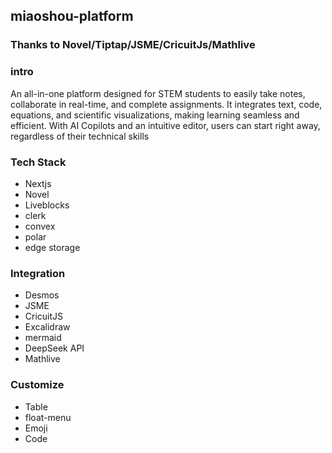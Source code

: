 ## miaoshou-platform


### Thanks to Novel/Tiptap/JSME/CricuitJs/Mathlive

### intro

An all-in-one platform designed for STEM students to easily take notes, collaborate in real-time, and complete assignments. It integrates text, code, equations, and scientific visualizations, making learning seamless and efficient. With AI Copilots and an intuitive editor, users can start right away, regardless of their technical skills

### Tech Stack

- Nextjs
- Novel
- Liveblocks
- clerk
- convex
- polar
- edge storage

### Integration

- Desmos
- JSME
- CricuitJS
- Excalidraw
- mermaid
- DeepSeek API
- Mathlive

### Customize

- Table
- float-menu
- Emoji
- Code


